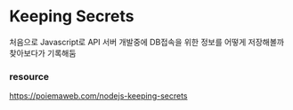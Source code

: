 # Keeping Secrets

처음으로 Javascript로 API 서버 개발중에 DB접속을 위한 정보를 어떻게 저장해볼까 찾아보다가 기록해둠

### resource
https://poiemaweb.com/nodejs-keeping-secrets